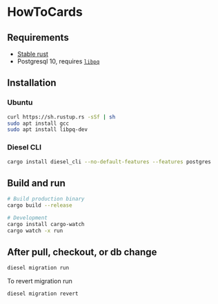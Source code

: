 # HowToCards

## Requirements

- [Stable rust](https://rustup.rs)
- Postgresql 10, requires [`libpq`](https://postgrespro.ru/docs/postgresql/9.6/libpq)

## Installation

### Ubuntu

```sh
curl https://sh.rustup.rs -sSf | sh
sudo apt install gcc
sudo apt install libpq-dev
```

### Diesel CLI

```sh
cargo install diesel_cli --no-default-features --features postgres
```

## Build and run

```sh
# Build production binary
cargo build --release

# Development
cargo install cargo-watch
cargo watch -x run
```

## After pull, checkout, or db change

```sh
diesel migration run
```

To revert migration run

```sh
diesel migration revert
```
